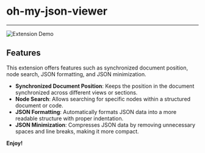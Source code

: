 # oh-my-json-viewer
---
![Extension Demo](https://raw.githubusercontent.com/nickppa/json-viewer/main/oh-my-json-viewer.gif)

## Features

This extension offers features such as synchronized document position, node search, JSON formatting, and JSON minimization.

- **Synchronized Document Position**: Keeps the position in the document synchronized across different views or sections.
- **Node Search**: Allows searching for specific nodes within a structured document or code.
- **JSON Formatting**: Automatically formats JSON data into a more readable structure with proper indentation.
- **JSON Minimization**: Compresses JSON data by removing unnecessary spaces and line breaks, making it more compact.

**Enjoy!**
